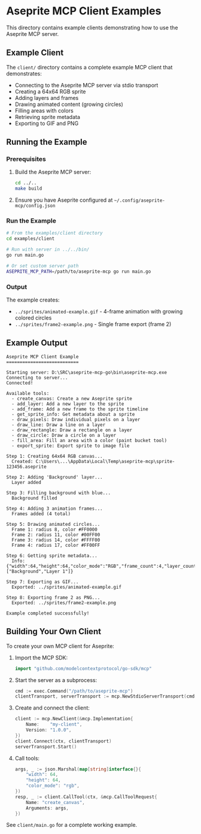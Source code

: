 # Aseprite MCP Client Examples

This directory contains example clients demonstrating how to use the Aseprite MCP server.

## Example Client

The `client/` directory contains a complete example MCP client that demonstrates:

- Connecting to the Aseprite MCP server via stdio transport
- Creating a 64x64 RGB sprite
- Adding layers and frames
- Drawing animated content (growing circles)
- Filling areas with colors
- Retrieving sprite metadata
- Exporting to GIF and PNG

## Running the Example

### Prerequisites

1. Build the Aseprite MCP server:
   ```bash
   cd ../..
   make build
   ```

2. Ensure you have Aseprite configured at `~/.config/aseprite-mcp/config.json`

### Run the Example

```bash
# From the examples/client directory
cd examples/client

# Run with server in ../../bin/
go run main.go

# Or set custom server path
ASEPRITE_MCP_PATH=/path/to/aseprite-mcp go run main.go
```

### Output

The example creates:
- `../sprites/animated-example.gif` - 4-frame animation with growing colored circles
- `../sprites/frame2-example.png` - Single frame export (frame 2)

## Example Output

```
Aseprite MCP Client Example
===========================

Starting server: D:\SRC\aseprite-mcp-go\bin\aseprite-mcp.exe
Connecting to server...
Connected!

Available tools:
  - create_canvas: Create a new Aseprite sprite
  - add_layer: Add a new layer to the sprite
  - add_frame: Add a new frame to the sprite timeline
  - get_sprite_info: Get metadata about a sprite
  - draw_pixels: Draw individual pixels on a layer
  - draw_line: Draw a line on a layer
  - draw_rectangle: Draw a rectangle on a layer
  - draw_circle: Draw a circle on a layer
  - fill_area: Fill an area with a color (paint bucket tool)
  - export_sprite: Export sprite to image file

Step 1: Creating 64x64 RGB canvas...
  Created: C:\Users\...\AppData\Local\Temp\aseprite-mcp\sprite-123456.aseprite

Step 2: Adding 'Background' layer...
  Layer added

Step 3: Filling background with blue...
  Background filled

Step 4: Adding 3 animation frames...
  Frames added (4 total)

Step 5: Drawing animated circles...
  Frame 1: radius 8, color #FF0000
  Frame 2: radius 11, color #00FF00
  Frame 3: radius 14, color #FFFF00
  Frame 4: radius 17, color #FF00FF

Step 6: Getting sprite metadata...
  Info: {"width":64,"height":64,"color_mode":"RGB","frame_count":4,"layer_count":2,"layers":["Background","Layer 1"]}

Step 7: Exporting as GIF...
  Exported: ../sprites/animated-example.gif

Step 8: Exporting frame 2 as PNG...
  Exported: ../sprites/frame2-example.png

Example completed successfully!
```

## Building Your Own Client

To create your own MCP client for Aseprite:

1. Import the MCP SDK:
   ```go
   import "github.com/modelcontextprotocol/go-sdk/mcp"
   ```

2. Start the server as a subprocess:
   ```go
   cmd := exec.Command("/path/to/aseprite-mcp")
   clientTransport, serverTransport := mcp.NewStdioServerTransport(cmd)
   ```

3. Create and connect the client:
   ```go
   client := mcp.NewClient(&mcp.Implementation{
       Name:    "my-client",
       Version: "1.0.0",
   })
   client.Connect(ctx, clientTransport)
   serverTransport.Start()
   ```

4. Call tools:
   ```go
   args, _ := json.Marshal(map[string]interface{}{
       "width": 64,
       "height": 64,
       "color_mode": "rgb",
   })
   resp, _ := client.CallTool(ctx, &mcp.CallToolRequest{
       Name: "create_canvas",
       Arguments: args,
   })
   ```

See `client/main.go` for a complete working example.
